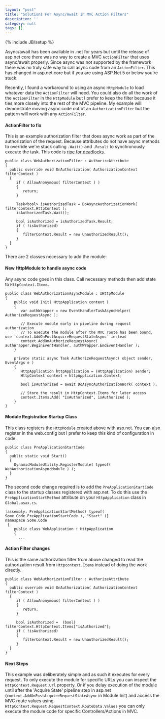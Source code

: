 ```yaml
---
layout: "post"
title: "Solutions For Async/Await In MVC Action Filters"
description: ''
category: null
tags: []
---
```


{% include JB/setup %}

Async/await has been available in .net for years but until the release of asp.net core there was no way to create a MVC `ActionFilter` that uses async/await properly. Since async was not supported by the framework there was no truly safe way to call async code from an `ActionFilter`. This has changed in asp.net core but if you are using ASP.Net 5 or below you're stuck.

Recently, I found a workaround to using an async `HttpModule` to load whatever data the `ActionFilter` will need. You could also do all the work of the `ActionFilter` in the `HttpModule` but I prefer to keep the filter because it ties more closely into the rest of the MVC pipeline. My example will demonstrate moving async code out of an `AuthorizationFilter` but the pattern will work with any `ActionFilter`.

#### ActionFilter to fix
This is an example authorization filter that does async work as part of the authorization of the request. Because attributes do not have async methods to override we're stuck calling `.Wait()` and `.Result` to synchronously execute the task. This code is [ripe for deadlocks](https://blog.stephencleary.com/2012/07/dont-block-on-async-code.html).

~~~
public class WebAuthorizationFilter : AuthorizeAttribute
{
  public override void OnAuthorization( AuthorizationContext filterContext )
  {
     if ( AllowAnonymous( filterContext ) )
     {
        return;
     }

     Task<bool> isAuthorizedTask = DoAsyncAuthorizationWork( filterContext.HttpContext );
     isAuthorizedTask.Wait();

     bool isAuthorized = isAuthorizedTask.Result;
     if ( !isAuthorized)
     {
        filterContext.Result = new UnauthorizedResult();
     }
  }
}
~~~

There are 2 classes necessary to add the module:

#### New HttpModule to handle async code
Any async code goes in this class. Call necessary methods then add state to `HttpContext.Items`.
~~~
public class WebAuthorizationAsyncModule : IHttpModule
{
    public void Init( HttpApplication context )
    {
       var authWrapper = new EventHandlerTaskAsyncHelper( AuthorizeRequestAsync );

       // Execute module early in pipeline during request authorization
       // To execute the module after the MVC route has been bound, use `context.AddOnPostAcquireRequestStateAsync` instead
       context.AddOnAuthorizeRequestAsync( authWrapper.BeginEventHandler, authWrapper.EndEventHandler );
    }

    private static async Task AuthorizeRequestAsync( object sender, EventArgs e )
    {
       HttpApplication httpApplication = (HttpApplication) sender;
       HttpContext context = httpApplication.Context;

       bool isAuthorized = await DoAsyncAuthorizationWork( context );

       // Store the result in HttpContext.Items for later access
       context.Items.Add( "IsAuthorized", isAuthorized );
    }
}
~~~

#### Module Registration Startup Class
This class registers the `HttpModule` created above with asp.net. You can also register in the web.config but I prefer to keep this kind of configuration in code.
~~~
public class PreApplicationStartCode
{
  public static void Start()
  {
    DynamicModuleUtility.RegisterModule( typeof( WebAuthorizationAsyncModule ) );
  }
}
~~~

The second code change required is to add the `PreApplicationStartCode` class to the startup classes registered with asp.net. To do this use the `PreApplicationStartMethod` attribute on your `HttpApplication` class in `Global.asax.cs`.
~~~
[assembly: PreApplicationStartMethod( typeof( Some.Code.PreApplicationStartCode ), "Start" )]
namespace Some.Code
 {
    public class WebApplication : HttpApplication
    {
      ...
~~~

#### Action Filter changes
This is the same authorization filter from above changed to read the authorization result from `Httpcontext.Items` instead of doing the work directly.
~~~
public class WebAuthorizationFilter : AuthorizeAttribute
{
  public override void OnAuthorization( AuthorizationContext filterContext )
  {
     if ( AllowAnonymous( filterContext ) )
     {
        return;
     }

     bool isAuthorized =  (bool) filterContext.HttpContext.Items["isAuthorized"];
     if ( !isAuthorized)
     {
        filterContext.Result = new UnauthorizedResult();
     }
  }
}
~~~

#### Next Steps
This example was deliberately simple and as such it executes for every request. To only execute the module for specific URLs you can inspect the `HttpContext.Request.Url` property. Or if you delay execution of the module until after the 'Acquire State' pipeline step in asp.net (`context.AddOnPostAcquireRequestStateAsync` in Module.Init) and access the MVC route values using `HttpContext.Request.RequestContext.RouteData.Values` you can only execute the module code for specific Controllers/Actions in MVC.
